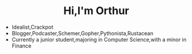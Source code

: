 

<h1 align='center'>Hi,I'm Orthur</h1>

- Idealist,Crackpot
- Blogger,Podcaster,Schemer,Gopher,Pythonista,Rustacean
- Currently a junior student,majoring in Computer Science,with a minor in Finance
